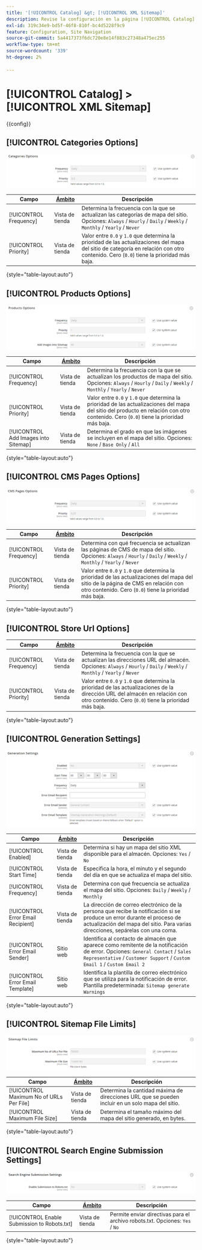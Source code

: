```yaml
---
title: '[!UICONTROL Catalog] &gt; [!UICONTROL XML Sitemap]'
description: Revise la configuración en la página [!UICONTROL Catalog] &gt; [!UICONTROL XML Sitemap] del administrador de Commerce.
exl-id: 319c34e9-bd5f-46f8-810f-bc4d5228f9c9
feature: Configuration, Site Navigation
source-git-commit: 5a4417373f6dc720e8e14f883c27348a475ec255
workflow-type: tm+mt
source-wordcount: '339'
ht-degree: 2%

---
```


# [!UICONTROL Catalog] > [!UICONTROL XML Sitemap]

{{config}}

## [!UICONTROL Categories Options]

![Opciones de categorías](./assets/xml-sitemap-categories-options.png)<!-- zoom -->

<!-- [Categories Options](https://experienceleague.adobe.com/en/docs/commerce-admin/marketing/seo/sitemap-xml) -->

| Campo | [Ámbito](../../getting-started/websites-stores-views.md#scope-settings) | Descripción |
|--- |--- |--- |
| [!UICONTROL Frequency] | Vista de tienda | Determina la frecuencia con la que se actualizan las categorías de mapa del sitio. Opciones: `Always` / `Hourly` / `Daily` / `Weekly` / `Monthly` / `Yearly` / `Never` |
| [!UICONTROL Priority] | Vista de tienda | Valor entre `0.0` y `1.0` que determina la prioridad de las actualizaciones del mapa del sitio de categoría en relación con otro contenido. Cero (`0.0`) tiene la prioridad más baja. |

{style="table-layout:auto"}

## [!UICONTROL Products Options]

![Opciones de productos](./assets/xml-sitemap-products-options.png)<!-- zoom -->

<!-- [Products Options](https://experienceleague.adobe.com/en/docs/commerce-admin/marketing/seo/sitemap-xml) -->

| Campo | [Ámbito](../../getting-started/websites-stores-views.md#scope-settings) | Descripción |
|--- |--- |--- |
| [!UICONTROL Frequency] | Vista de tienda | Determina la frecuencia con la que se actualizan los productos de mapa del sitio. Opciones: `Always` / `Hourly` / `Daily` / `Weekly` / `Monthly` / `Yearly` / `Never` |
| [!UICONTROL Priority] | Vista de tienda | Valor entre `0.0` y `1.0` que determina la prioridad de las actualizaciones del mapa del sitio del producto en relación con otro contenido. Cero (`0.0`) tiene la prioridad más baja. |
| [!UICONTROL Add Images into Sitemap] | Vista de tienda | Determina el grado en que las imágenes se incluyen en el mapa del sitio. Opciones: `None` / `Base Only` / `All` |

{style="table-layout:auto"}

## [!UICONTROL CMS Pages Options]

![Opciones de páginas CMS](./assets/xml-sitemap-cms-pages-options.png)<!-- zoom -->

<!-- [CMS Pages Options](https://experienceleague.adobe.com/en/docs/commerce-admin/marketing/seo/sitemap-xml) -->

| Campo | [Ámbito](../../getting-started/websites-stores-views.md#scope-settings) | Descripción |
|--- |--- |--- |
| [!UICONTROL Frequency] | Vista de tienda | Determina con qué frecuencia se actualizan las páginas de CMS de mapa del sitio. Opciones: `Always` / `Hourly` / `Daily` / `Weekly` / `Monthly` / `Yearly` / `Never` |
| [!UICONTROL Priority] | Vista de tienda | Valor entre `0.0` y `1.0` que determina la prioridad de las actualizaciones del mapa del sitio de la página de CMS en relación con otro contenido. Cero (`0.0`) tiene la prioridad más baja. |

{style="table-layout:auto"}

## [!UICONTROL Store Url Options]

| Campo | [Ámbito](../../getting-started/websites-stores-views.md#scope-settings) | Descripción |
|--- |--- |--- |
| [!UICONTROL Frequency] | Vista de tienda | Determina la frecuencia con la que se actualizan las direcciones URL del almacén. Opciones: `Always` / `Hourly` / `Daily` / `Weekly` / `Monthly` / `Yearly` / `Never` |
| [!UICONTROL Priority] | Vista de tienda | Valor entre `0.0` y `1.0` que determina la prioridad de las actualizaciones de la dirección URL del almacén en relación con otro contenido. Cero (`0.0`) tiene la prioridad más baja. |

{style="table-layout:auto"}

## [!UICONTROL Generation Settings]

![Configuración de generación](./assets/xml-sitemap-generation-settings.png)<!-- zoom -->

<!-- [Generation Settings](https://experienceleague.adobe.com/en/docs/commerce-admin/marketing/seo/sitemap-xml) -->

| Campo | [Ámbito](../../getting-started/websites-stores-views.md#scope-settings) | Descripción |
|--- |--- |--- |
| [!UICONTROL Enabled] | Vista de tienda | Determina si hay un mapa del sitio XML disponible para el almacén. Opciones: `Yes` / `No` |
| [!UICONTROL Start Time] | Vista de tienda | Especifica la hora, el minuto y el segundo del día en que se actualiza el mapa del sitio. |
| [!UICONTROL Frequency] | Vista de tienda | Determina con qué frecuencia se actualiza el mapa del sitio. Opciones: `Daily` / `Weekly` / `Monthly` |
| [!UICONTROL Error Email Recipient] | Vista de tienda | La dirección de correo electrónico de la persona que recibe la notificación si se produce un error durante el proceso de actualización del mapa del sitio. Para varias direcciones, sepárelas con una coma. |
| [!UICONTROL Error Email Sender] | Sitio web | Identifica al contacto de almacén que aparece como remitente de la notificación de error. Opciones: `General Contact` / `Sales Representative` / `Customer Support` / `Custom Email 1` / `Custom Email 2` |
| [!UICONTROL Error Email Template] | Sitio web | Identifica la plantilla de correo electrónico que se utiliza para la notificación de error. Plantilla predeterminada: `Sitemap generate Warnings` |

{style="table-layout:auto"}

## [!UICONTROL Sitemap File Limits]

![Límites de archivos de mapa del sitio](./assets/xml-sitemap-sitemap-file-limits.png)<!-- zoom -->

<!-- [Sitemap File Limits](https://experienceleague.adobe.com/en/docs/commerce-admin/marketing/seo/sitemap-xml) -->

| Campo | [Ámbito](../../getting-started/websites-stores-views.md#scope-settings) | Descripción |
|--- |--- |--- |
| [!UICONTROL Maximum No of URLs Per File] | Vista de tienda | Determina la cantidad máxima de direcciones URL que se pueden incluir en un solo mapa del sitio. |
| [!UICONTROL Maximum File Size] | Vista de tienda | Determina el tamaño máximo del mapa del sitio generado, en bytes. |

{style="table-layout:auto"}

## [!UICONTROL Search Engine Submission Settings]

![Configuración de envío del motor de búsqueda](./assets/xml-sitemap-search-engine-submission-settings.png)<!-- zoom -->

<!-- [Search Engine Submission Settings](https://experienceleague.adobe.com/en/docs/commerce-admin/marketing/seo/sitemap-xml) -->

| Campo | [Ámbito](../../getting-started/websites-stores-views.md#scope-settings) | Descripción |
|--- |--- |--- |
| [!UICONTROL Enable Submission to Robots.txt] | Vista de tienda | Permite enviar directivas para el archivo robots.txt. Opciones: `Yes` / `No` |

{style="table-layout:auto"}
